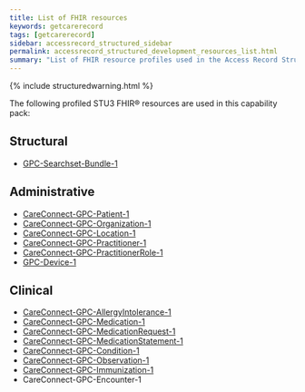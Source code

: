 ```yaml
---
title: List of FHIR resources
keywords: getcarerecord
tags: [getcarerecord]
sidebar: accessrecord_structured_sidebar
permalink: accessrecord_structured_development_resources_list.html
summary: "List of FHIR resource profiles used in the Access Record Structured capability pack"
---
```


{% include structuredwarning.html %}

The following profiled <span class="stu3">STU3</span> FHIR&reg; resources are used in this capability pack:

## Structural ##

* [GPC-Searchset-Bundle-1](https://fhir.nhs.uk/STU3/StructureDefinition/GPConnect-Searchset-Bundle-1)

## Administrative ##

* [CareConnect-GPC-Patient-1](https://fhir.nhs.uk/STU3/StructureDefinition/CareConnect-GPC-Patient-1) 
* [CareConnect-GPC-Organization-1](https://fhir.nhs.uk/STU3/StructureDefinition/CareConnect-GPC-Organization-1)
* [CareConnect-GPC-Location-1](https://fhir.nhs.uk/STU3/StructureDefinition/CareConnect-GPC-Location-1)
* [CareConnect-GPC-Practitioner-1](https://fhir.nhs.uk/STU3/StructureDefinition/CareConnect-GPC-Practitioner-1)
* [CareConnect-GPC-PractitionerRole-1](https://fhir.nhs.uk/STU3/StructureDefinition/CareConnect-GPC-PractitionerRole-1)
* [GPC-Device-1](https://fhir.nhs.uk/STU3/StructureDefinition/GPC-Device-1)

## Clinical ##

* [CareConnect-GPC-AllergyIntolerance-1](https://fhir.nhs.uk/STU3/StructureDefinition/CareConnect-GPC-AllergyIntolerance-1)
* [CareConnect-GPC-Medication-1](https://fhir.nhs.uk/STU3/StructureDefinition/CareConnect-GPC-Medication-1)
* [CareConnect-GPC-MedicationRequest-1](https://fhir.nhs.uk/STU3/StructureDefinition/CareConnect-GPC-MedicationRequest-1)
* [CareConnect-GPC-MedicationStatement-1](https://fhir.nhs.uk/STU3/StructureDefinition/CareConnect-GPC-MedicationStatement-1)
* [CareConnect-GPC-Condition-1](https://fhir.nhs.uk/STU3/StructureDefinition/CareConnect-GPC-Condition-1)
* [CareConnect-GPC-Observation-1](https://fhir.nhs.uk/STU3/StructureDefinition/CareConnect-GPC-Observation-1)
* [CareConnect-GPC-Immunization-1](https://fhir.nhs.uk/STU3/StructureDefinition/CareConnect-GPC-Immunization-1)
* CareConnect-GPC-Encounter-1
